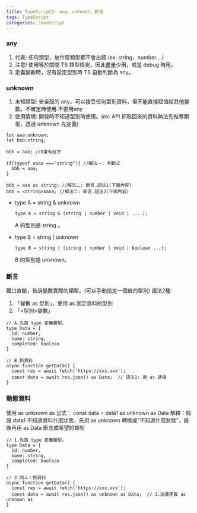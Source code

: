 ```yaml
---
title: TypeScript2- any、unknown、斷言
tags: TypeScript
categories: JavaScript
---
```

### any
1. 代表: 任何類型，放什麼類型都不會出錯 (ex: string、number....)
2. 注意! 使用等於關閉 TS 類型檢測，因此盡量少用，或是 debug 時用。
3. 定義變數時，沒有設定型別時 TS 自動判斷為 any。

### unknown
1. 未知類型: 安全版的 any，可以接受任何型別資料，但不能直接賦值給其他變數。不確定時使用.不要用any
2. 使用情境: 開發時不知道型別時使用。(ex: API 抓取回來的資料無法先推導類型，透過 unknown 先定義)
<!--more-->
```
let aaa:unknown;
let bbb:string;

bbb = aaa; //b會有紅字

if(typeof aaaa ==="string"){ //解法一: 判斷式
  bbb = aaa; 
}

bbb = aaa as string; //解法二: 斷言.語法1(下面內容)
bbb = <string>aaaa; //解法二: 斷言.語法2(下面內容)
```

- type A = string & unknown
  ```
  type A = string & (string | number | void | ....);
  ```

  A 的型別是 string 。

- type B = string | unknown
  ```
  type B = string | (string | number | void | boolean ...);
  ```
  B 的型別是 unknown。

### 斷言
鐵口直斷，告訴變數實際的類型。(可以手動指定一個值的型別)
語法2種:
1. 「變數 as 型別」，使用 as 固定資料的型別
2. 「<型別>變數」
```
// A.先寫 type 定義類型。
type Data = {
  id: number,
  name: string,
  completed: boolean
}

// B.抓資料
async function getData() {
  const res = await fetch('https://xxx.xxx');
  const data = await res.json() as Data;  // 語法1: 用 as 連接
}
```

### 動態資料
使用 as unknown as
公式： const data = data1 as unknown as Data
解釋：假設 data1 不知道資料什麼狀態，先用 as unknown 轉換成"不知道什麼狀態"，最後再用 as Data 斷言成希望的類型

```
// 1.先寫 type 定義類型。
type Data = {
  id: number,
  name: string,
  completed: boolean
}

// 2.同上：抓資料
async function getData() {
  const res = await fetch('https://xxx.xxx');
  const data = await res.json() as unknown as Data;  // 3.這邊差異 as unknown as
}
```
